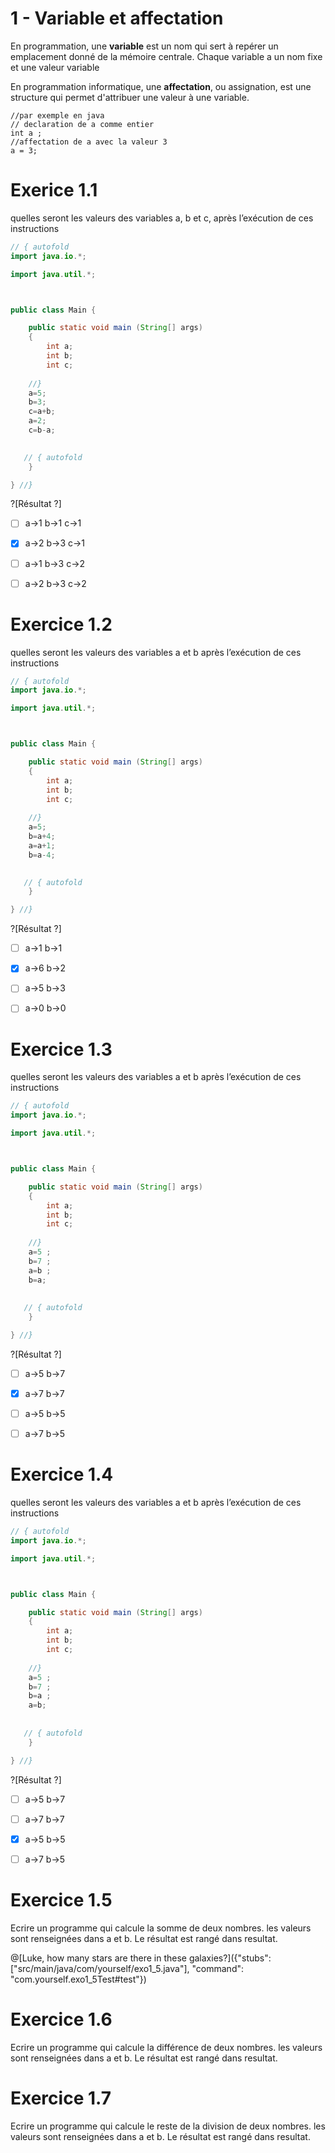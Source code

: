 # 1 - Variable et affectation 

En programmation, une **variable** est un nom qui sert à repérer un emplacement donné de la mémoire centrale.
Chaque variable a  un nom fixe et une valeur variable 

En  programmation informatique, une **affectation**, ou assignation, est une structure qui permet d'attribuer une valeur à une variable.

```
//par exemple en java
// declaration de a comme entier
int a ;
//affectation de a avec la valeur 3
a = 3;
```


# Exerice 1.1 
quelles seront les valeurs des variables a, b et c, après l’exécution de ces  instructions 
```java 
// { autofold
import java.io.*;

import java.util.*;



public class Main {

    public static void main (String[] args)  
    {
        int a;
        int b;
        int c;
        
    //}  
    a=5;
    b=3; 
    c=a+b;
    a=2;
    c=b-a;

       
   // { autofold
    }

} //}
```

?[Résultat ?]
-[ ] a->1 b->1 c->1 
-[x] a->2 b->3 c->1
-[ ] a->1 b->3 c->2
-[ ] a->2 b->3 c->2


# Exercice 1.2
quelles seront les valeurs des variables a et b après l’exécution de ces  instructions 
```java 
// { autofold
import java.io.*;

import java.util.*;



public class Main {

    public static void main (String[] args)  
    {
        int a;
        int b;
        int c;
        
    //}  
    a=5;
    b=a+4;
    a=a+1;
    b=a-4;

       
   // { autofold
    }

} //}
```

?[Résultat ?]
-[ ] a->1 b->1  
-[x] a->6 b->2 
-[ ] a->5 b->3
-[ ] a->0 b->0


# Exercice 1.3
quelles seront les valeurs des variables a et b  après l’exécution de ces  instructions 
```java
// { autofold
import java.io.*;

import java.util.*;



public class Main {

    public static void main (String[] args)  
    {
        int a;
        int b;
        int c;
        
    //}  
    a=5 ;
    b=7 ;
    a=b ;
    b=a;
    
       
   // { autofold
    }

} //}
```

?[Résultat ?]
-[ ] a->5 b->7  
-[x] a->7 b->7 
-[ ] a->5 b->5
-[ ] a->7 b->5 


# Exercice 1.4
quelles seront les valeurs des variables a et b  après l’exécution de ces  instructions 
```java
// { autofold
import java.io.*;

import java.util.*;



public class Main {

    public static void main (String[] args)  
    {
        int a;
        int b;
        int c;
        
    //}  
    a=5 ;
    b=7 ;
    b=a ;
    a=b;
    
       
   // { autofold
    }

} //}
```

?[Résultat ?]
-[ ] a->5 b->7  
-[ ] a->7 b->7 
-[x] a->5 b->5
-[ ] a->7 b->5 




# Exercice 1.5 
Ecrire un programme qui calcule la somme de deux nombres.
les valeurs sont renseignées dans a et b. Le résultat est rangé dans resultat.

@[Luke, how many stars are there in these galaxies?]({"stubs": ["src/main/java/com/yourself/exo1_5.java"], "command": "com.yourself.exo1_5Test#test"})

# Exercice 1.6 
Ecrire un programme qui calcule la différence de deux nombres.
les valeurs sont renseignées dans a et b. Le résultat est rangé dans resultat.


# Exercice 1.7 
Ecrire un programme qui calcule le reste de la division de deux nombres.
les valeurs sont renseignées dans a et b. Le résultat est rangé dans resultat.




